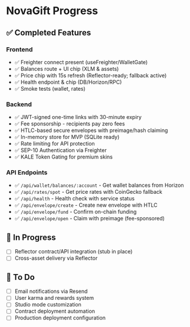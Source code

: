 # NovaGift Progress

## ✅ Completed Features

### Frontend
- ✅ Freighter connect present (useFreighter/WalletGate)
- ✅ Balances route + UI chip (XLM & assets)
- ✅ Price chip with 15s refresh (Reflector-ready; fallback active)
- ✅ Health endpoint & chip (DB/Horizon/RPC)
- ✅ Smoke tests (wallet, rates)

### Backend
- ✅ JWT-signed one-time links with 30-minute expiry
- ✅ Fee sponsorship - recipients pay zero fees  
- ✅ HTLC-based secure envelopes with preimage/hash claiming
- ✅ In-memory store for MVP (SQLite ready)
- ✅ Rate limiting for API protection
- ✅ SEP-10 Authentication via Freighter
- ✅ KALE Token Gating for premium skins

### API Endpoints
- ✅ `/api/wallet/balances/:account` - Get wallet balances from Horizon
- ✅ `/api/rates/spot` - Get price rates with CoinGecko fallback  
- ✅ `/api/health` - Health check with service status
- ✅ `/api/envelope/create` - Create new envelope with HTLC
- ✅ `/api/envelope/fund` - Confirm on-chain funding
- ✅ `/api/envelope/open` - Claim with preimage (fee-sponsored)

## 🚧 In Progress

- [ ] Reflector contract/API integration (stub in place)
- [ ] Cross-asset delivery via Reflector

## 📝 To Do

- [ ] Email notifications via Resend
- [ ] User karma and rewards system
- [ ] Studio mode customization
- [ ] Contract deployment automation
- [ ] Production deployment configuration
